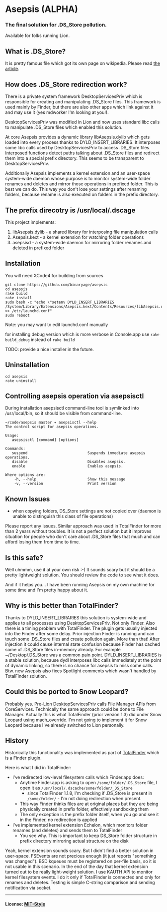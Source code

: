 # Asepsis (ALPHA)

### The final solution for .DS_Store pollution. 

Available for folks running Lion.

## What is .DS_Store?

It is pretty famous file which got its own page on wikipedia. Please read [the article](http://en.wikipedia.org/wiki/.DS_Store).

## How does .DS_Store redirection work?

There is a private system framework DesktopServicesPriv which is responsible for creating and manipulating .DS_Store files. This framework is used mainly by Finder, but there are also other apps which link against it and may use it (yes mdworker I'm looking at you!).

DesktopServicesPriv was modified in Lion and now uses standard libc calls to manipulate .DS_Store files which enabled this solution.

At core Asepsis provides a dynamic library libAsepsis.dylib which gets loaded into every process thanks to DYLD_INSERT_LIBRARIES. It interposes some libc calls used by DesktopServicesPriv to access .DS_Store files. Interposed functions detect paths talking about .DS_Store files and redirect them into a special prefix directory. This seems to be transparent to DesktopServicesPriv.

Additionally Asepsis implements a kernel extension and an user-space system-wide daemon whose purpose is to monitor system-wide folder renames and deletes and mirror those operations in prefixed folder. This is best we can do. This way you don't lose your settings after renaming folders, because rename is also executed on folders in the prefix directory.

## The prefix direcotry is **/usr/local/.dscage**

This project implements:

  1. libAsepsis.dylib - a shared library for interposing file manipulation calls
  2. Asepsis.kext - a kernel extension for watching folder operations
  3. asepsisd - a system-wide daemon for mirroring folder renames and deleted in prefixed folder

## Installation

You will need XCode4 for building from sources

    git clone https://github.com/binaryage/asepsis
    cd asepsis
    rake build
    rake install
    sudo bash -c "echo \"setenv DYLD_INSERT_LIBRARIES /System/Library/Extensions/Asepsis.kext/Contents/Resources/libAsepsis.dylib\" >> /etc/launchd.conf"
    sudo reboot
    
Note: you may want to edit launchd.conf manually    

for installing debug version which is more verbose in Console.app use `rake build_debug` instead of `rake build`
    
TODO: provide a nice installer in the future.

## Uninstallation

    cd asepsis
    rake uninstall

## Controlling asepsis operation via asepsisctl

During installation asepsisctl command-line tool is symlinked into /usr/local/bin, so it should be visible from command-line.

    ~/code/asepsis master ➔ asepsisctl --help
    The control script for asepsis operations.

    Usage:
       asepsisctl [command] [options]

    Commands:
       suspend                           Suspends immediate asepsis operations.
       disable                           Disables asepsis.
       enable                            Enables asepsis.

    Where options are:
        -h, --help                       Show this message
        -v, --version                    Print version


## Known Issues

  * when copying folders, DS_Store settings are not copied over (daemon is unable to distinguish this class of file operations)
 
Please report any issues. Similar approach was used in TotalFinder for more than 2 years without troubles. It is not a perfect solution but it improves situation for people who don't care about .DS_Store files that much and can afford losing them from time to time.

## Is this safe?

Well uhmmm, use it at your own risk :-) It sounds scary but it should be a pretty lightweight solution. You should review the code to see what it does.

And if it helps you... I have been running Asepsis on my own machine for some time and I'm pretty happy about it.

## Why is this better than TotalFinder?

Thanks to DYLD_INSERT_LIBRARIES this solution is system-wide and applies to all processes using DesktopServicesPriv. Not only Finder. Also there is a timing problem with TotalFinder. The plugin gets usually injected into the Finder after some delay. Prior injection Finder is running and can touch some .DS_Store files and create pollution again. More than that! After injection it could cause internal state confusion because Finder has cached some of .DS_Store files in-memory already. For example ~/Desktop/.DS_Store was a common pain point. DYLD_INSERT_LIBRARIES is a stable solution, because dydl interposes libc calls immediately at the point of dynamic linking, so there is no chance for asepsis to miss some calls. Btw. new Asepsis also fixes Spotlight comments which wasn't handled by TotalFinder solution.

## Could this be ported to Snow Leopard?

Probably yes. Pre-Lion DesktopServicesPriv calls File Manager APIs from CoreServices. Technically the same approach could be done to File Manager. Actually this is what TotalFinder (prior version 1.3) did under Snow Leopard using mach_override. I'm not going to implement it for Snow Leopard because I've already switched to Lion personally.

## History

Historically this functionality was implemented as part of [TotalFinder](http://totalfinder.binaryage.com) which is a Finder plugin.

Here is what I did in TotalFinder:

  * I've redirected low-level filesystem calls which Finder.app does: 
    * Anytime Finder.app is asking to open `/some/folder/.DS_Store` file, I open it as `/usr/local/.dscache/some/folder/_DS_Store`
      * since TotalFinder 1.1.8, I'm checking if .DS_Store is present in `/some/folder/` - I'm not doing redirection when present.
    * This way Finder thinks files are at original places but they are being physically created in prefix folder, effectively sandboxing them
    * The only exception is the prefix folder itself, when you go and see it in the Finder, no redirection is applied
  * I've implemented kernel extension Echelon, which monitors folder renames (and deletes) and sends them to TotalFinder
    * You see why. This is important to keep DS_Store folder structure in prefix directory mirroring actual structure on the disk

Yeah, kernel extension sounds scary. But I didn't find a better solution in user-space. FSEvents are not precious enough (it just reports "something was changed"). BSD kqueues must be registered on per-file basis, so it is not usable in this scenario. In the end of the day that kernel extension turned out to be really light-weight solution. I use KAUTH API to monitor kernel filesystem events. I do it only if TotalFinder is connected and only for renames and deletes. Testing is simple C-string comparison and sending notification via socket.

---

#### License: [MIT-Style](asepsis/raw/master/license.txt)